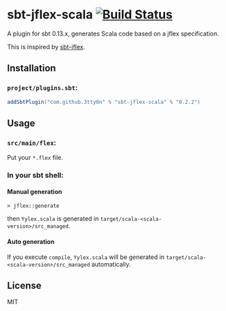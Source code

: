 # sbt-jflex-scala [![Build Status](https://travis-ci.org/3tty0n/sbt-jflex-scala.svg?branch=master)](https://travis-ci.org/3tty0n/sbt-jflex-scala)

A plugin for sbt 0.13.x, generates Scala code based on a jflex specification.

This is inspired by [sbt-jflex](https://github.com/dlwh/sbt-jflex).

## Installation

### `project/plugins.sbt`:

```scala
addSbtPlugin("com.github.3tty0n" % "sbt-jflex-scala" % "0.2.2")
```

## Usage

### `src/main/flex`:

Put your `*.flex` file.

### In your sbt shell:

#### Manual generation

```
> jflex::generate
```

then `Yylex.scala` is generated in `target/scala-<scala-version>/src_managed`.

#### Auto generation

If you execute `compile`, `Yylex.scala` will be generated in `target/scala-<scala-version>/src_managed` automatically.

## License

MIT
